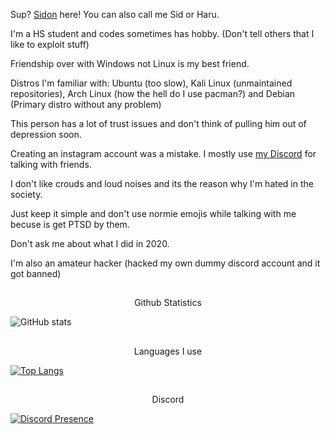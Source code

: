Sup? [Sidon](https://www.youtube.com/watch?v=dQw4w9WgXcQ) here! You can also call me Sid or Haru. 

I'm a HS student and codes sometimes has hobby. (Don't tell others that I like to exploit stuff) 

Friendship over with Windows not Linux is my best friend. 

Distros I'm familiar with:
Ubuntu (too slow),
Kali Linux (unmaintained repositories), 
Arch Linux (how the hell do I use pacman?) and
Debian (Primary distro without any problem)

This person has a lot of trust issues and don't think of pulling him out of depression soon. 

Creating an instagram account was a mistake. I mostly use [my Discord](https://discord.com/users/728604179186188368) for talking with friends. 

I don't like crouds and loud noises and its the reason why I'm hated in the society. 

Just keep it simple and don't use normie emojis while talking with me becuse is get PTSD by them.

Don't ask me about what I did in 2020.

I'm also an amateur hacker (hacked my own dummy discord account and it got banned)

<p align="center">
 <h2 align="center">
 </h2>
 <p align="center">
  Github Statistics
 </p>
</p>

![GitHub stats](https://github-readme-stats.vercel.app/api?username=SidonTheTroll&theme=merko)

<p align="center">
 <h2 align="center">
 </h2>
 <p align="center">
  Languages I use 
 </p>
</p>

[![Top Langs](https://github-readme-stats.vercel.app/api/top-langs/?username=SidonTheTroll&theme=gruvbox)](https://github.com/anuraghazra/github-readme-stats)

<p align="center">
 <h2 align="center">
 </h2>
 <p align="center">
  Discord
 </p>
</p>


[![Discord Presence](https://lanyard.cnrad.dev/api/728604179186188368)](https://discord.com/users/728604179186188368)
